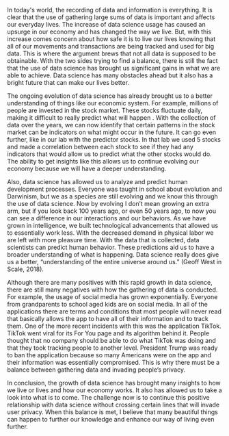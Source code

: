 
  In today's world, the recording of data and information is everything. It is clear that the use of gathering large sums of data is important and affects our everyday lives. The 
increase of data science usage has caused an upsurge in our economy and has changed the way we live. But, with this increase comes concern about how safe it is to live our  lives 
knowing that all of our movements and transactions are being tracked and used for big data. This is where the argument brews that not all data is supposed to be obtainable. With 
the two sides trying to find a balance, there is still the fact that the use of data science has brought us significant gains in what we are able to achieve. Data science has many 
obstacles ahead but it also has a bright future that can make our lives better.

  The ongoing evolution of data science has already brought us to a better understanding of things like our economic system. For example, millions of people are invested in the 
stock market. These stocks fluctuate daily, making it difficult to really predict what will happen . With the collection of data over the years,  we can now identify that certain 
patterns in the stock market can be indicators on what might occur in the future. It can go even further, like in our lab with the predictor stocks. In that lab we used 5 stocks 
and made a correlation between each stock to see if they had any indicators that would allow us to predict what the other stocks would do. The ability to get insights like this 
allows us to continue evolving our economy because we will have a deeper understanding. 

  Also, data science has allowed us to analyze and predict human development processes. Everyone was taught in school about evolution and Darwinism, but we as a species are still 
evolving and we know this through the use of data science. Now by evolving I don’t mean growing an extra arm, but if you look back 100 years ago, or even 50 years ago,  to now you 
can see a difference in our interactions and our behaviors. As we have grown in intelligence, we built technological advancements that allowed us to essentially work less. With 
the decreased demand in physical labor we are left with more pleasure time. With the data that is collected, data scientists can predict human behavior. These predictions aid us 
to have a broader understanding of what is happening. Data science really does give us a better, “understanding of the entire universe around us.” (Geoff West in Scale, 2018). 

  Although there are many positives with this rapid growth in data science, there are still many negatives with how the gathering of data is conducted. For example, the usage of 
social media has grown exponentially. Everyone from grandparents to school aged kids are on social media. In all of the applications there are terms and conditions that most 
people will never read that basically allows the app to have all of their information and to track them. One of the more recent incidents with this was the application TikTok. 
TikTok went viral for its For You page and its algorithm behind it. People thought that no company should be able to do what TikTok was doing and that they took tracking people to 
another level. President Trump was ready to ban the application because so many Americans were on the app and their information was essentially compromised. This is why there must 
be a balance between gathering data and invading people’s privacy.

  In conclusion, the growth of data science has brought many insights to how we live or lives and how our economy works. It also has allowed us to take a look into what is to come. 
The challenge now is to continue this positive relationship with data science without crossing certain lines that will invade user privacy. When this balance is met, I believe 
that many beautiful things can happen to further our knowledge and enhance our way of living even further.

